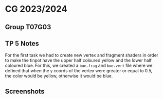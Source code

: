 # CG 2023/2024

## Group T07G03

## TP 5 Notes

For the first task we had to create new vertex and fragment shaders in order to make the tinpot have the upper half coloured yellow and the lower half coloured blue. For this, we created a `bue.frag` and `bue.vert` file where we defined that when the `y` coords of the vertex were greater or equal to 0.5, the color would be yellow, otherwise it would be blue.



## Screenshots

